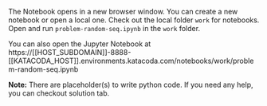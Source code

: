 The Notebook opens in a new browser window. You can create a new notebook or open a local one. Check out the local folder `work` for notebooks. Open and run `problem-random-seq.ipynb` in the `work` folder.

You can also open the Jupyter Notebook at https://[[HOST_SUBDOMAIN]]-8888-[[KATACODA_HOST]].environments.katacoda.com/notebooks/work/problem-random-seq.ipynb

**Note:**
There are placeholder(s) to write python code. If you need any help, you can checkout solution tab.